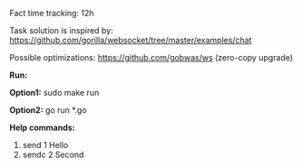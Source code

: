 Fact time tracking: 12h

Task solution is inspired by: https://github.com/gorilla/websocket/tree/master/examples/chat

Possible optimizations: https://github.com/gobwas/ws (zero-copy upgrade)

**Run:**

**Option1:** sudo make run

**Option2:** go run *.go

**Help commands:**
1) send 1 Hello
2) sendc 2 Second